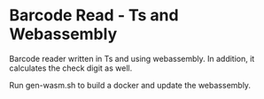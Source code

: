 # Barcode Read - Ts and Webassembly

Barcode reader written in Ts and using webassembly. In addition, it calculates the check digit as well.

Run gen-wasm.sh to build a docker and update the webassembly.
